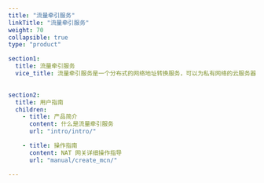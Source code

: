 ```yaml
---
title: "流量牵引服务"
linkTitle: "流量牵引服务"
weight: 70
collapsible: true
type: "product"

section1:
  title: 流量牵引服务
  vice_title: 流量牵引服务是一个分布式的网络地址转换服务，可以为私有网络的云服务器提供复用公网 IP 的能力，用户的多个私有网络可以通过一个统一的 NAT 网关访问公网或提供互联网服务。
 

section2:
  title: 用户指南
  children:
    - title: 产品简介
      content: 什么是流量牵引服务
      url: "intro/intro/"

    - title: 操作指南
      content: NAT 网关详细操作指导
      url: "manual/create_mcn/"

---
```


